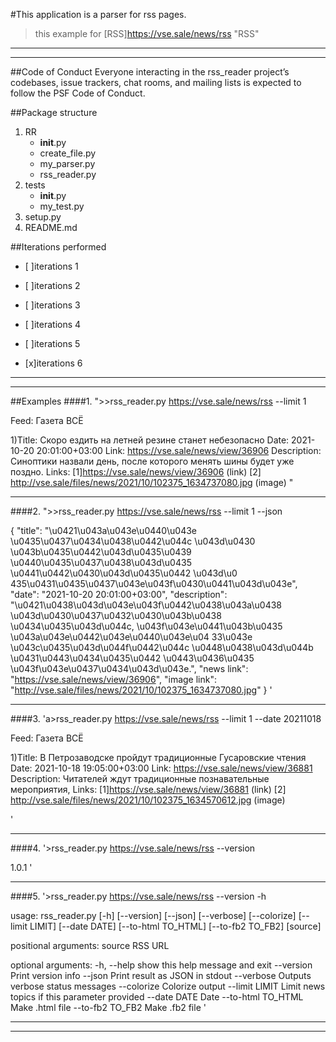 #This application is a parser for rss pages.
>this example for [RSS]https://vse.sale/news/rss "RSS"

***
***
##Code of Conduct
Everyone interacting in the rss_reader project’s codebases, issue trackers, chat rooms, and mailing lists is expected to follow the PSF Code of Conduct.

##Package structure

1. RR
	* __init__.py
	* create_file.py
	* my_parser.py
	* rss_reader.py
2. tests
	* __init__.py
	* my_test.py
3. setup.py
4. README.md

##Iterations performed

- [ ]iterations 1

- [ ]iterations 2

- [ ]iterations 3

- [ ]iterations 4

- [ ]iterations 5

- [x]iterations 6

***
***

##Examples
####1. 
">>rss_reader.py https://vse.sale/news/rss --limit 1

Feed: Газета ВСЁ

1)Title: Скоро ездить на летней резине станет небезопасно
Date: 2021-10-20 20:01:00+03:00
Link: https://vse.sale/news/view/36906
Description: Синоптики назвали день, после которого менять шины будет уже поздно.
Links:
[1]https://vse.sale/news/view/36906 (link)
[2] http://vse.sale/files/news/2021/10/102375_1634737080.jpg (image)
"
***
####2. 
">>rss_reader.py https://vse.sale/news/rss --limit 1 --json

{
  "title": "\u0421\u043a\u043e\u0440\u043e \u0435\u0437\u0434\u0438\u0442\u044c \u043d\u0430 \u043b\u0435\u0442\u043d\u0435\u0439 \u0440\u0435\u0437\u0438\u043d\u0435 \u0441\u0442\u0430\u043d\u0435\u0442 \u043d\u0
435\u0431\u0435\u0437\u043e\u043f\u0430\u0441\u043d\u043e",
  "date": "2021-10-20 20:01:00+03:00",
  "description": "\u0421\u0438\u043d\u043e\u043f\u0442\u0438\u043a\u0438 \u043d\u0430\u0437\u0432\u0430\u043b\u0438 \u0434\u0435\u043d\u044c, \u043f\u043e\u0441\u043b\u0435 \u043a\u043e\u0442\u043e\u0440\u043e\u04
33\u043e \u043c\u0435\u043d\u044f\u0442\u044c \u0448\u0438\u043d\u044b \u0431\u0443\u0434\u0435\u0442 \u0443\u0436\u0435 \u043f\u043e\u0437\u0434\u043d\u043e.",
  "news link": "https://vse.sale/news/view/36906",
  "image link": "http://vse.sale/files/news/2021/10/102375_1634737080.jpg"
}
'
***
####3. 
'a>rss_reader.py https://vse.sale/news/rss --limit 1 --date 20211018

Feed: Газета ВСЁ

1)Title: В Петрозаводске пройдут традиционные Гусаровские чтения
Date: 2021-10-18 19:05:00+03:00
Link: https://vse.sale/news/view/36881
Description: Читателей ждут традиционные познавательные мероприятия,
Links:
[1]https://vse.sale/news/view/36881 (link)
[2] http://vse.sale/files/news/2021/10/102375_1634570612.jpg (image)

'
***
####4.
'>rss_reader.py https://vse.sale/news/rss --version

1.0.1
' 
***
####5.
'>rss_reader.py https://vse.sale/news/rss --version -h

usage: rss_reader.py [-h] [--version] [--json] [--verbose] [--colorize] [--limit LIMIT] [--date DATE] [--to-html TO_HTML] [--to-fb2 TO_FB2] [source]

positional arguments:
  source             RSS URL

optional arguments:
  -h, --help         show this help message and exit
  --version          Print version info
  --json             Print result as JSON in stdout
  --verbose          Outputs verbose status messages
  --colorize         Colorize output
  --limit LIMIT      Limit news topics if this parameter provided
  --date DATE        Date
  --to-html TO_HTML  Make .html file
  --to-fb2 TO_FB2    Make .fb2 file
'

***
***
